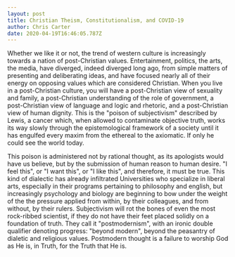 ```yaml
---
layout: post
title: Christian Theism, Constitutionalism, and COVID-19
author: Chris Carter
date: 2020-04-19T16:46:05.787Z
---
```

Whether we like it or not, the trend of western culture is increasingly towards a nation of post-Christian values. Entertainment, politics, the arts, the media, have diverged, indeed diverged long ago, from simple matters of presenting and deliberating ideas, and have focused nearly all of their energy on opposing values which are considered Christian. When you live in a post-Christian culture, you will have a post-Christian view of sexuality and family, a post-Christian understanding of the role of government, a post-Christian view of language and logic and rhetoric, and a post-Christian view of human dignity. This is the "poison of subjectivism" described by Lewis, a cancer which, when allowed to contaminate objective truth, works its way slowly through the epistemological framework of a society until it has engulfed every maxim from the ethereal to the axiomatic. If only he could see the world today.

This poison is administered not by rational thought, as its apologists would have us believe, but by the submission of human reason to human desire. "I feel this", or "I want this", or "I like this", and therefore, it must be true. This kind of dialectic has already infiltrated Universities who specialize in liberal arts, especially in their programs pertaining to philosophy and english, but increasingly psychology and biology are beginning to bow under the weight of the the pressure applied from within, by their colleagues, and from without, by their rulers. Subjectivism will rot the bones of even the most rock-ribbed scientist, if they do not have their feet placed solidly on a foundation of truth. They call it "postmodernism", with an ironic double qualifier denoting progress: "beyond modern", beyond the peasantry of dialetic and religious values. Postmodern thought is a failure to worship God as He is, in Truth, for the Truth that He is.